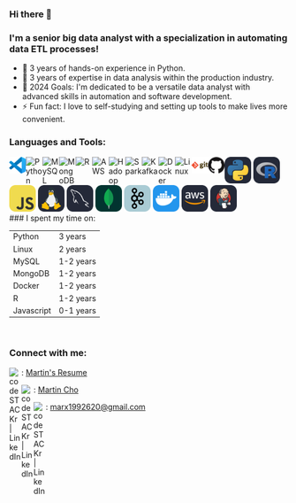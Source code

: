 ### Hi there 👋
### I'm a senior big data analyst with a specialization in automating data ETL processes!
- 💪 3 years of hands-on experience in Python.
- 🔨 3 years of expertise in data analysis within the production industry.
- 📌 2024 Goals: I'm dedicated to be a versatile data analyst with advanced skills in automation and software development.
- ⚡ Fun fact: I love to self-studying and setting up tools to make lives more convenient.

### Languages and Tools:
<img align="left" alt="Visual Studio Code" width="30px" src="https://raw.githubusercontent.com/github/explore/80688e429a7d4ef2fca1e82350fe8e3517d3494d/topics/visual-studio-code/visual-studio-code.png" />
<img align="left" alt="Python" width="30px" src="https://w7.pngwing.com/pngs/792/780/png-transparent-python-computer-icons-tutorial-computer-programming-social-icons-miscellaneous-angle-text-thumbnail.png" />
<img align="left" alt="MySQL" width="30px" src="https://upload.wikimedia.org/wikipedia/commons/b/b2/Database-mysql.svg" />
<img align="left" alt="MongoDB" width="30px" src="https://cdn.iconscout.com/icon/free/png-512/free-mongodb-3-1175138.png?f=avif&w=256" />
<img align="left" alt="R" width="30px" src="https://upload.wikimedia.org/wikipedia/commons/thumb/1/1b/R_logo.svg/640px-R_logo.svg.png" />
<img align="left" alt="AWS" width="30px" src="https://upload.wikimedia.org/wikipedia/commons/9/93/Amazon_Web_Services_Logo.svg" />
<img align="left" alt="Hadoop" width="30px" src="https://intellitech.pro/wp-content/uploads/2016/12/hadoop-300x293.png" />
<img align="left" alt="Spark" width="30px" src="https://upload.wikimedia.org/wikipedia/commons/thumb/f/f3/Apache_Spark_logo.svg/1280px-Apache_Spark_logo.svg.png" />
<img align="left" alt="Kafka" width="30px" src="https://upload.wikimedia.org/wikipedia/commons/thumb/5/53/Apache_kafka_wordtype.svg/640px-Apache_kafka_wordtype.svg.png" />
<img align="left" alt="Docker" width="30px" src="https://logos-world.net/wp-content/uploads/2021/02/Docker-Logo-2013-2015.png" />
<img align="left" alt="Linux" width="30px" src="https://www.freepnglogos.com/uploads/linux-png/difference-between-linux-and-window-operating-system-3.png" />
<img align="left" alt="Git" width="30px" src="https://raw.githubusercontent.com/github/explore/80688e429a7d4ef2fca1e82350fe8e3517d3494d/topics/git/git.png" />
<img align="left" alt="GitHub" width="30px" src="https://raw.githubusercontent.com/github/explore/78df643247d429f6cc873026c0622819ad797942/topics/github/github.png" />
<img src="./icons/Python-Dark.svg" width="48">
<img src="./icons/R-Dark.svg" width="48"> 
<img src="./icons/JavaScript.svg" width="48">
<img src="./icons/Linux-Dark.svg" width="48">
<img src="./icons/MySQL-Dark.svg" width="48">
<img src="./icons/MongoDB.svg" width="48"> 
<img src="./icons/Kafka.svg" width="48">
<img src="./icons/Docker.svg" width="48">
<img src="./icons/AWS-Dark.svg" width="48">
<img src="./icons/Jenkins-Dark.svg" width="48">

<br/>
### I spent my time on:
<table>
  <tr>
    <td>Python</td>
    <td>3 years</td>
  </tr>
  <tr>
    <td>Linux</td>
    <td>2 years</td>
  </tr>
  <tr>
    <td>MySQL</td>
    <td>1-2 years</td>
  </tr>
  <tr>
    <td>MongoDB</td>
    <td>1-2 years</td>
  </tr>
  <tr>
    <td>Docker</td>
    <td>1-2 years</td>
  </tr>
  <tr>
    <td>R</td>
    <td>1-2 years</td>
  </tr>
  <tr>
    <td>Javascript</td>
    <td>0-1 years</td>
  </tr>
</table>
<br/>

### Connect with me:
<img align="left" alt="codeSTACKr | LinkedIn" width="22px" src="https://upload.wikimedia.org/wikipedia/commons/0/01/Google_Docs_logo_%282014-2020%29.svg" />: <a href="https://docs.google.com/document/d/1PSZ-zcDBwOixqBycKcb7g4poh4pcLDP9adenQjrwpr4/edit#heading=h.aagfqklm9zwt"> Martin's Resume </a> 

<img align="left" alt="codeSTACKr | LinkedIn" width="22px" src="https://cdn.jsdelivr.net/npm/simple-icons@v3/icons/linkedin.svg" />: <a href="https://www.linkedin.com/in/martin-cho-9a9084183"> Martin Cho </a>

<img align="left" alt="codeSTACKr | LinkedIn" width="22px" src="https://upload.wikimedia.org/wikipedia/commons/7/7e/Gmail_icon_%282020%29.svg" />: <a href="mailto:marx1992620@gmail.com"> marx1992620@gmail.com  </a>
<br/>

<!-- <img align="left" alt="marx1992620's Github Stats" src="https://github-readme-stats.vercel.app/api/top-langs/?username=marx1992620" /> -->
<!-- <img align="right" alt="marx1992620's Github Stats" src="https://github-readme-stats.vercel.app/api?username=marx1992620&hide=contribs,prs" />  -->
